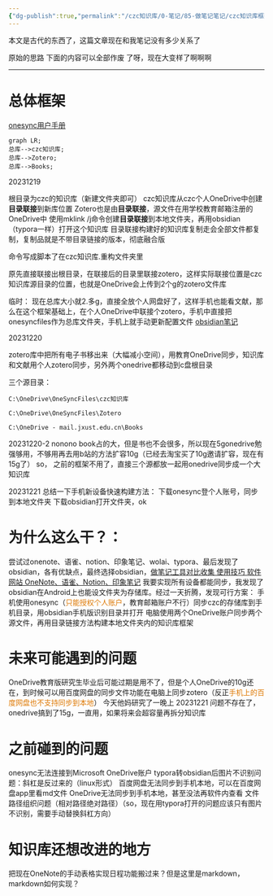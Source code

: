 ```yaml
---
{"dg-publish":true,"permalink":"/czc知识库/0-笔记/85-做笔记笔记/czc知识库框架构建思路过程/","dgPassFrontmatter":true,"created":"2024-06-18T17:45:22.245+08:00","updated":"2024-12-08T11:31:47.963+08:00"}
---
```




本文是古代的东西了，这篇文章现在和我笔记没有多少关系了

原始的思路
下面的内容可以全部作废 了呀，现在大变样了啊啊啊

---
# 总体框架

[onesync用户手册](https://metactrl.com/userguide/?app=onesync)

```mermaid
graph LR;
总库-->czc知识库;
总库-->Zotero;
总库-->Books;
```
20231219

根目录为czc的知识库（新建文件夹即可）
czc知识库从czc个人OneDrive中创建**目录联接**到新库位置
Zotero也是由**目录联接**，源文件在用学校教育邮箱注册的OneDrive中
使用mklink /j命令创建**目录联接**到本地文件夹，再用obsidian（typora一样）打开这个知识库
目录联接构建好的知识库复制走会全部文件都复制，复制品就是不带目录链接的版本，彻底融合版

命令写成脚本了在czc知识库.重构文件夹里

原先直接联接出根目录，在联接后的目录里联接zotero，这样实际联接位置是czc知识库源目录的位置，也就是OneDrive会上传到2个g的zotero文件库

临时：
现在总库大小就2.多g，直接全放个人网盘好了，这样手机也能看文献，那么在这个框架基础上，在个人OneDrive中联接个zotero，手机中直接把onesyncfiles作为总库文件夹，手机上就手动更新配置文件
[obsidian笔记](obsidian笔记.md)

20231220

zotero库中把所有电子书移出来（大幅减小空间），用教育OneDrive同步，知识库和文献用个人zotero同步，另外两个onedrive都移动到c盘根目录

三个源目录：
```
C:\OneDrive\OneSyncFiles\czc知识库

C:\OneDrive\OneSyncFiles\Zotero

C:\OneDrive - mail.jxust.edu.cn\Books
```

20231220-2
nonono
book占的大，但是书也不会很多，所以现在5gonedrive勉强够用，不够用再去用b站的方法扩容10g（已经去淘宝买了10g邀请扩容，现在有15g了）
so，
之前的框架不用了，直接三个源都放一起用onedrive同步成一个大知识库

20231221
总结一下手机新设备快速构建方法：
下载onesync登个人账号，同步到本地文件夹
下载obsidian打开文件夹，ok

# 为什么这么干？：
尝试过onenote、语雀、notion、印象笔记、wolai、typora、最后发现了obsidian，各有优缺点，最终选择obsidian，[做笔记工具对比收集 使用技巧 软件网站 OneNote、语雀、Notion、印象笔记](做笔记工具对比收集%20使用技巧%20软件网站%20OneNote、语雀、Notion、印象笔记.md)
我要实现所有设备都能同步，我发现了obsidian在Android上也能设文件夹为存储库。经过一天折腾，发现可行方案：
	手机使用onesync（<font color="#de7802">只能授权个人账户</font>，教育邮箱账户不行）同步czc的存储库到手机目录，用obsidian手机版识别目录并打开
	电脑使用两个OneDrive账户同步两个源文件，再用目录链接方法构建本地文件夹内的知识库框架

# 未来可能遇到的问题
OneDrive教育版研究生毕业后可能过期是用不了，但是个人OneDrive的10g还在，到时候可以用百度网盘的同步文件功能在电脑上同步zotero（反正<font color="#de7802">手机上的百度网盘也不支持同步到本地</font>）
今天他妈研究了一晚上
20231221
问题不存在了，onedrive搞到了15g，一直用，如果将来会超容量再拆分知识库

# 之前碰到的问题
onesync无法连接到Microsoft OneDrive账户
typora转obsidian后图片不识别问题：斜杠是反过来的（linux形式）
百度网盘无法同步到手机本地，可以在百度网盘app里看md文件
OneDrive无法同步到手机本地，甚至没法再软件内查看
文件路径组织问题（相对路径绝对路径）（so，现在用typora打开的问题应该只有图片不识别，需要手动替换斜杠方向）

# 知识库还想改进的地方
把现在OneNote的手动表格实现日程功能搬过来？但是这里是markdown，markdown如何实现？

